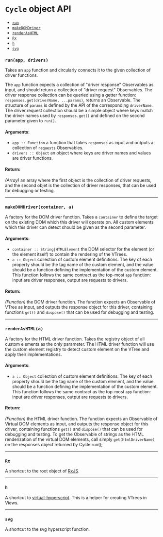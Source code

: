 
# `Cycle` object API

- [`run`](#run)
- [`makeDOMDriver`](#makeDOMDriver)
- [`renderAsHTML`](#renderAsHTML)
- [`Rx`](#Rx)
- [`h`](#h)
- [`svg`](#svg)

### <a id="run"></a> `run(app, drivers)`

Takes an `app` function and circularly connects it to the given collection
of driver functions.

The `app` function expects a collection of "driver response" Observables as
input, and should return a collection of "driver request" Observables.
The driver response collection can be queried using a getter function:
`responses.get(driverName, ...params)`, returns an Observable. The
structure of `params` is defined by the API of the corresponding
`driverName`. The driver request collection should be a simple object where
keys match the driver names used by `responses.get()` and defined on the
second parameter given to `run()`.

#### Arguments:

- `app :: Function` a function that takes `responses` as input and outputs a collection of `requests` Observables.
- `drivers :: Object` an object where keys are driver names and values are driver functions.

#### Return:

*(Array)* an array where the first object is the collection of driver requests, and the second objet is the collection of driver responses, that
can be used for debugging or testing.

- - -

### <a id="makeDOMDriver"></a> `makeDOMDriver(container, a)`

A factory for the DOM driver function. Takes a `container` to define the
target on the existing DOM which this driver will operate on. All custom
elements which this driver can detect should be given as the second
parameter.

#### Arguments:

- `container :: String|HTMLElement` the DOM selector for the element (or the element itself) to contain the rendering of the VTrees.
- `a :: Object` collection of custom element definitions. The key of each property should be the tag name of the custom element, and the value should
be a function defining the implementation of the custom element. This
function follows the same contract as the top-most `app` function: input
are driver responses, output are requests to drivers.

#### Return:

*(Function)* the DOM driver function. The function expects an Observable of VTree as input, and outputs the response object for this
driver, containing functions `get()` and `dispose()` that can be used for
debugging and testing.

- - -

### <a id="renderAsHTML"></a> `renderAsHTML(a)`

A factory for the HTML driver function. Takes the registry object of all
custom elements as the only parameter. The HTML driver function will use
the custom element registry to detect custom element on the VTree and apply
their implementations.

#### Arguments:

- `a :: Object` collection of custom element definitions. The key of each property should be the tag name of the custom element, and the value should
be a function defining the implementation of the custom element. This
function follows the same contract as the top-most `app` function: input
are driver responses, output are requests to drivers.

#### Return:

*(Function)* the HTML driver function. The function expects an Observable of Virtual DOM elements as input, and outputs the response
object for this driver, containing functions `get()` and `dispose()` that
can be used for debugging and testing. To get the Observable of strings as
the HTML renderization of the virtual DOM elements, call simply
`get(htmlDriverName)` on the responses object returned by Cycle.run();

- - -

### <a id="Rx"></a> `Rx`

A shortcut to the root object of
[RxJS](https://github.com/Reactive-Extensions/RxJS).

- - -

### <a id="h"></a> `h`

A shortcut to [virtual-hyperscript](
https://github.com/Matt-Esch/virtual-dom/tree/master/virtual-hyperscript).
This is a helper for creating VTrees in Views.

- - -

### <a id="svg"></a> `svg`

A shortcut to the svg hyperscript function.
